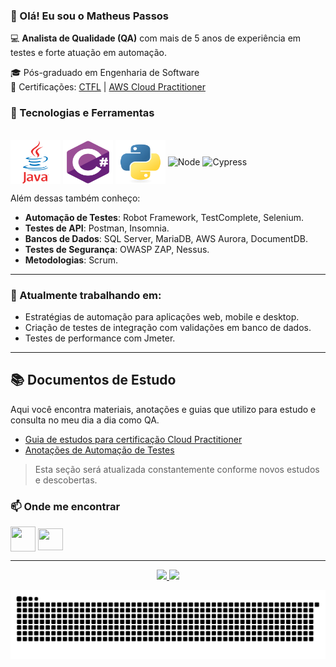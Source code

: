 ### 👋 Olá! Eu sou o Matheus Passos

💻 **Analista de Qualidade (QA)** com mais de 5 anos de experiência em testes e forte atuação em automação.

🎓 Pós-graduado em Engenharia de Software  
📜 Certificações: [CTFL](https://bcr.bstqb.org.br/cert?field_certificado_numero_value=+&field_certificado_nome_value=Matheus+Passos) | [AWS Cloud Practitioner](https://www.credly.com/badges/5987aaaf-44fd-4cc3-8969-4cc3cadc8818/linked_in_profile) 

### 🔧 Tecnologias e Ferramentas
 <div style="display: inline_block"><br>
    <img align="center" alt="Java" height="70" width="80" src="https://raw.githubusercontent.com/devicons/devicon/master/icons/java/java-original-wordmark.svg">
    <img align="center" alt="Csharp" height="70" width="80" src="https://raw.githubusercontent.com/devicons/devicon/master/icons/csharp/csharp-original.svg">
    <img align="center" alt="Python" height="70" width="80" src="https://raw.githubusercontent.com/devicons/devicon/master/icons/python/python-original.svg">
    <img align="center" alt="Node" height="70" width="80" src="https://cdn.jsdelivr.net/gh/devicons/devicon/icons/nodejs/nodejs-original.svg">
    <img align="center" alt="Cypress" height="70" width="80" src="https://cdn.jsdelivr.net/gh/devicons/devicon@latest/icons/cypressio/cypressio-original.svg"  />      
</div>

Além dessas também conheço:
- **Automação de Testes**: Robot Framework, TestComplete, Selenium.  
- **Testes de API**: Postman, Insomnia.  
- **Bancos de Dados**: SQL Server, MariaDB, AWS Aurora, DocumentDB.  
- **Testes de Segurança**: OWASP ZAP, Nessus.  
- **Metodologias**: Scrum.
---

### 🚀 Atualmente trabalhando em:
- Estratégias de automação para aplicações web, mobile e desktop.
- Criação de testes de integração com validações em banco de dados.  
- Testes de performance com Jmeter.

---
## 📚 Documentos de Estudo

Aqui você encontra materiais, anotações e guias que utilizo para estudo e consulta no meu dia a dia como QA.

- [Guia de estudos para certificação Cloud Practitioner](https://github.com/PassosMatheus/documentos/blob/main/AWS.docx)
- [Anotações de Automação de Testes](https://github.com/PassosMatheus/documentos/blob/main/CTFL.docx)

> Esta seção será atualizada constantemente conforme novos estudos e descobertas.


### 📫 Onde me encontrar
<div style="display: inline_block">
  <a href ="https://wa.me/5511984946126" target="_blank"><img align="center" height="40" width="40" src="https://cdn-icons-png.flaticon.com/128/2111/2111728.png"></a>
  <a href="https://www.linkedin.com/in/matheus-passos-21083b120/" target="_blank"><img align="center" height="35" width="40" src="https://cdn-icons-png.flaticon.com/512/3536/3536505.png"></a> 
</div>

---

<!--- Dashboard --->
<div align="center">
  <a href="https://github.com/passosmatheus">
  <img height="180em" src="https://github-readme-stats.vercel.app/api?username=passosmatheus&show_icons=true&theme=gotham&include_all_commits=true&count_private=true"/>
  <img height="180em" src="https://github-readme-stats.vercel.app/api/top-langs/?username=passosmatheus&layout=compact&langs_count=7&theme=gotham"/>
</div>

<!--- Cobrinha --->
![Snake animation](https://github.com/passosmatheus/passosmatheus/blob/output/github-contribution-grid-snake.svg)

  

